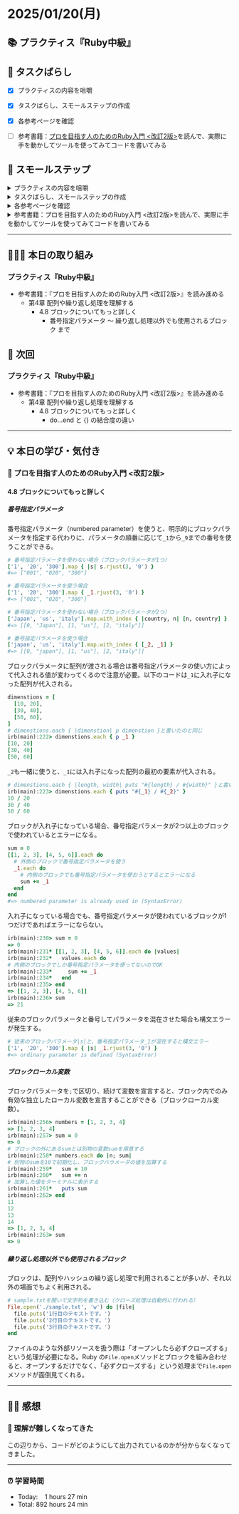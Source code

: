 # 2025/01/20(月)
## 📚 プラクティス『Ruby中級』


## 🧩 タスクばらし
- [x] プラクティスの内容を咀嚼
- [x] タスクばらし、スモールステップの作成
- [x] 各参考ページを確認
- [ ] 参考書籍：[プロを目指す人のためのRuby入門 <改訂2版>](https://www.amazon.co.jp/dp/4297124378/)を読んで、実際に手を動かしてツールを使ってみてコードを書いてみる


## 🐾 スモールステップ
<details><summary>プラクティスの内容を咀嚼</summary>

- [x] プラクティスの内容を咀嚼
</details>

<details><summary>タスクばらし、スモールステップの作成</summary>

- [x] タスクばらし、スモールステップの作成
</details>

<details><summary>各参考ページを確認</summary>

- [x] [学習を加速させるインデックス読書術](https://qiita.com/dkatsura/items/3364b293ed1451a66a8a)を再読
- [x] 動画：[著者自身が語る「プロを目指す人のためのRuby入門」の効果的な読み方](https://www.youtube.com/watch?v=qqqbHXarPO8)
</details>

<details><summary>参考書籍：プロを目指す人のためのRuby入門 <改訂2版>を読んで、実際に手を動かしてツールを使ってみてコードを書いてみる</summary>

- [x] 第1章  本書を読み進める前に
   - [x] 1.1 イントロダクション
   - [x] 1.2 本書の概要
   - [x] 1.3 Ruby について
   - [x] 1.4 Ruby のインストール
   - [x] 1.5 エディタ/IDE について
   - [x] 1.6 Ruby を動かしてみる
   - [x] 1.7 本書のサンプルコードについて
   - [x] 1.8 Ruby の公式リファレンスについて
   - [x] 1.9 この章のまとめ
- [x] 第2章  Ruby の基礎を理解する
   - [x] 2.1 イントロダクション
   - [x] 2.2 Ruby に関する基礎知識
   - [x] 2.3 文字列
   - [x] 2.4 数値
   - [x] 2.5 真偽値と条件分岐
   - [x] 2.6 メソッドの定義
   - [x] 2.7 例題：FizzBuzzプログラムを作成する
   - [x] 2.8 文字列についてもっと詳しく
   - [x] 2.9 数値についてもっと詳しく
   - [x] 2.10 真偽値と条件分岐についてもっと詳しく
   - [x] 2.11 メソッド定義についてもっと詳しく
   - [x] 2.12 そのほかの基礎知識
   - [x] 2.13 この章のまとめ
- [x] 第3章  テストを自動化する
   - [x] 3.1 イントロダクション
   - [x] 3.2 Minitest の基本
   - [x] 3.3 FizzBuzzプログラムのテスト自動化
   - [x] 3.4 この章のまとめ
- [ ] 第4章  配列や繰り返し処理を理解する
   - [x] 4.1 イントロダクション
   - [x] 4.2 配列
   - [x] 4.3 ブロック
   - [x] 4.4 ブロックを使う配列のメソッド
   - [x] 4.5 範囲（Range）
   - [x] 4.6 例題：RGB変換プログラムを作成する
   - [x] 4.7 配列についてもっと詳しく
   - [ ] 4.8 ブロックについてもっと詳しく
   - [ ] 4.9 範囲（Range）についてもっと詳しく
   - [ ] 4.10 さまざまな繰り返し処理
   - [ ] 4.11 繰り返し処理用の制御構造
   - [ ] 4.12 この章のまとめ
- [ ] 第5章  ハッシュやシンボルを理解する
   - [ ] 5.1 イントロダクション
   - [ ] 5.2 ハッシュ
   - [ ] 5.3 シンボル
   - [ ] 5.4 続・ハッシュについて
   - [ ] 5.5 例題：長さの単位交換プログラムを作成する
   - [ ] 5.6 ハッシュとキーワード引数についてもっと詳しく
   - [ ] 5.7 シンボルについてもっと詳しく
   - [ ] 5.8 この章のまとめ
- [ ] 第6章  正規表現を理解する
   - [ ] 6.1 イントロダクション
   - [ ] 6.2 正規表現って何？
   - [ ] 6.3 Ruby における正規表現オブジェクト
   - [ ] 6.4 例題：Ruby のハッシュ記法を変換する
   - [ ] 6.5 正規表現オブジェクトについてもっと詳しく
   - [ ] 6.6 この章のまとめ
- [ ] 第7章  クラスの作成を理解する
   - [ ] 7.1 イントロダクション
   - [ ] 7.2 オブジェクト指向プログラミングの基礎知識
   - [ ] 7.3 クラスの定義
   - [ ] 7.4 例題：改札機プログラムの作成
   - [ ] 7.5 selfキーワード
   - [ ] 7.6 クラスの継承
   - [ ] 7.7 メソッドの可視性
   - [ ] 7.8 定数についてもっと詳しく
   - [ ] 7.9 さまざまな種類の変数
   - [ ] 7.10 クラス定義や Ruby の言語使用に関する高度な話題
   - [ ] 7.11 この章のまとめ
- [ ] 第8章  モジュールを理解する
   - [ ] 8.1 イントロダクション
   - [ ] 8.2 モジュールの概要
   - [ ] 8.3 モジュールを利用したメソッド定義（include と extend）
   - [ ] 8.4 例題：rainbowメソッドの作成
   - [ ] 8.5 モジュールを利用したメソッド定義についてもっと詳しく
   - [ ] 8.6 モジュールを利用した名前空間の作成
   - [ ] 8.7 関数や定数を提供するモジュールの作成
   - [ ] 8.8 状態を保持するモジュールの作成
   - [ ] 8.9 モジュールに関する高度な話題
   - [ ] 8.10 この章のまとめ
- [ ] 第9章  例外処理を理解する
   - [ ] 9.1 イントロダクション
   - [ ] 9.2 例外の捕捉
   - [ ] 9.3 意図的に例外を発生させる
   - [ ] 9.4 例外処理のベストプラクティス
   - [ ] 9.5 例題：正規表現チェッカープログラムの作成
   - [ ] 9.6 例外処理についてもっと詳しく
   - [ ] 9.7 この章のまとめ
- [ ] 第10章  yield と Proc を理解する
   - [ ] 10.1 イントロダクション
   - [ ] 10.2 ブロックを利用するメソッドの定義と yield
   - [ ] 10.3 Procオブジェクト
   - [ ] 10.4 例題：ワードシンセサイザーの作成
   - [ ] 10.5 Procオブジェクトについてもっと詳しく
   - [ ] 10.6 この章のまとめ
- [ ] 第11章  パターンマッチを理解する
   - [ ] 11.1 イントロダクション
   - [ ] 11.2 パターンマッチの基本
   - [ ] 11.3 パターンマッチの利用パターン
   - [ ] 11.4 例題：ログフォーマッターの作成
   - [ ] 11.5 パターンマッチについてもっと詳しく
   - [ ] 11.6 この章のまとめ
- [ ] 第12章  Ruby のデバッグ技法を身につける
   - [ ] 12.1 イントロダクション
   - [ ] 12.2 バックトレースの読み方
   - [ ] 12.3 よく発生する例外クラスとその原因
   - [ ] 12.4 プログラムの途中経過を確認する
   - [ ] 12.5 汎用的なトラブルシューティング方法
   - [ ] 12.6 この章のまとめ
- [ ] 第13章  Ruby に関するその他のトピック
   - [ ] 13.1 イントロダクション
   - [ ] 13.2 日付や時刻の扱い
   - [ ] 13.3 ファイルやディレクトリの扱い
   - [ ] 13.4 特定の形式のファイルを読み書きする
   - [ ] 13.5 環境変数や起動時引数の取得
   - [ ] 13.6 非推奨機能を使ったときに警告を出力する
   - [ ] 13.7 eval、バッククオートリテラル、sendメソッド
   - [ ] 13.8 Rake
   - [ ] 13.9 gem と Bundler
   - [ ] 13.10 Ruby における型情報の定義と型検査（RBS、TypeProf、Steep）
   - [ ] 13.11 「Rails の中の Ruby」と「素の Ruby」の違い
   - [ ] 13.12 この章のまとめ

</details>


------------


## 🧑🏻‍💻 本日の取り組み
### プラクティス『Ruby中級』
- 参考書籍：『プロを目指す人のためのRuby入門 <改訂2版>』を読み進める
   - 第4章  配列や繰り返し処理を理解する
      - 4.8 ブロックについてもっと詳しく
         - 番号指定パラメータ 〜 繰り返し処理以外でも使用されるブロック まで

## 🎯 次回
### プラクティス『Ruby中級』
- 参考書籍：『プロを目指す人のためのRuby入門 <改訂2版>』を読み進める
   - 第4章  配列や繰り返し処理を理解する
      - 4.8 ブロックについてもっと詳しく
        - do...end と {} の結合度の違い


------------


## 💡 本日の学び・気付き
### 🍒 プロを目指す人のためのRuby入門 <改訂2版>
#### 4.8 ブロックについてもっと詳しく
##### 番号指定パラメータ
番号指定パラメータ（numbered parameter）を使うと、明示的にブロックパラメータを指定する代わりに、パラメータの順番に応じて`_1`から`_9`までの番号を使うことができる。
```ruby
# 番号指定パラメータを使わない場合（ブロックパラメータが1つ）
['1', '20', '300'].map { |s| s.rjust(3, '0') }
#=> ["001", "020", "300"]

# 番号指定パラメータを使う場合
['1', '20', '300'].map { _1.rjust(3, '0') }
#=> ["001", "020", "300"]

# 番号指定パラメータを使わない場合（ブロックパラメータが2つ）
['Japan', 'us', 'italy'].map.with_index { |country, n| [n, country] }
#=> [[0, "Japan"], [1, "us"], [2, "italy"]]

# 番号指定パラメータを使う場合
['japan', 'us', 'italy'].map.with_index { [_2, _1] }
#=> [[0, "japan"], [1, "us"], [2, "italy"]]
```
ブロックパラメータに配列が渡される場合は番号指定パラメータの使い方によって代入される値が変わってくるので注意が必要。以下のコードは`_1`に入れ子になった配列が代入される。
```ruby
dimenstions = [
  [10, 20],
  [30, 40],
  [50, 60],
]
# dimenstions.each { |dimenstion| p dimenstion }と書いたのと同じ
irb(main):222> dimenstions.each { p _1 }
[10, 20]
[30, 40]
[50, 60]
```
`_2`も一緒に使うと、`_1`には入れ子になった配列の最初の要素が代入される。
```ruby
# dimenstions.each { |length, width| puts "#{length} / #{width}" }と書いたのと同じ
irb(main):223> dimenstions.each { puts "#{_1} / #{_2}" }
10 / 20
30 / 40
50 / 60
```
ブロックが入れ子になっている場合、番号指定パラメータが2つ以上のブロックで使われているとエラーになる。
```ruby
sum = 0
[[1, 2, 3], [4, 5, 6]].each do
  # 外側のブロックで番号指定パラメータを使う
  _1.each do
    # 内側のブロックでも番号指定パラメータを使おうとするとエラーになる
    sum += _1
  end
end
#=> numbered parameter is already used in (SyntaxError)
```
入れ子になっている場合でも、番号指定パラメータが使われているブロックが1つだけであればエラーにならない。
```ruby
irb(main):230> sum = 0
=> 0
irb(main):231* [[1, 2, 3], [4, 5, 6]].each do |values|
irb(main):232*   values.each do
# 内側のブロックでしか番号指定パラメータを使ってないのでOK
irb(main):233*     sum += _1
irb(main):234*   end
irb(main):235> end
=> [[1, 2, 3], [4, 5, 6]]
irb(main):236> sum
=> 21
```
従来のブロックパラメータと番号してパラメータを混在させた場合も構文エラーが発生する。
```ruby
# 従来のブロックパラメータ|s|と、番号指定パラメータ_1が混在すると構文エラー
['1', '20', '300'].map { |s| _1.rjust(3, '0') }
#=> ordinary parameter is defined (SyntaxError)
```

##### ブロックローカル変数
ブロックパラメータを`;`で区切り、続けて変数を宣言すると、ブロック内でのみ有効な独立したローカル変数を宣言することができる（ブロックローカル変数）。
```ruby
irb(main):256> numbers = [1, 2, 3, 4]
=> [1, 2, 3, 4]
irb(main):257> sum = 0
=> 0
# ブロックの外にあるsumとは別物の変数sumを用意する
irb(main):258* numbers.each do |n; sum|
# 別物のsumを10で初期化し、ブロックパラメータの値を加算する
irb(main):259*   sum = 10
irb(main):260*   sum += n
# 加算した値をターミナルに表示する
irb(main):261*   puts sum
irb(main):262> end
11
12
13
14
=> [1, 2, 3, 4]
irb(main):263> sum
=> 0
```

##### 繰り返し処理以外でも使用されるブロック
ブロックは、配列やハッシュの繰り返し処理で利用されることが多いが、それ以外の場面でもよく利用される。
```ruby
# sample.txtを開いて文字列を書き込む（クローズ処理は自動的に行われる）
File.open('./sample.txt', 'w') do |file|
  file.puts('1行目のテキストです。')
  file.puts('2行目のテキストです。')
  file.puts('3行目のテキストです。')
end
```
ファイルのような外部リソースを扱う際は「オープンしたら必ずクローズする」という処理が必要になる。Ruby の`File.open`メソッドとブロックを組み合わせると、オープンするだけでなく、「必ずクローズする」という処理まで`File.open`メソッドが面倒見てくれる。


-------------


## ✍🏻 感想
### 🍒 理解が難しくなってきた
この辺りから、コードがどのようにして出力されているのかが分からなくなってきました。


------------


### ⏰ 学習時間
- Today:&nbsp;&nbsp;&nbsp; 1 hours 27 min
- Total: 892 hours 24 min
